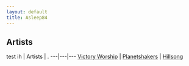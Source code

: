 ```yaml
---
layout: default
title: Asleep84
---
```

## Artists
test ih
| Artists | .
---|---|--- 
[Victory Worship](/artists/victory) | [Planetshakers](/artists/planetshakers) | [Hillsong](/artists/hillsong)
